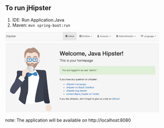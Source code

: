 ##  To run jHipster

1. IDE: Run Application.Java 
2. Maven:  ```mvn spring-boot:run ```

![](resources/screenshot_1.png)



note:
    The application will be available on http://localhost:8080
